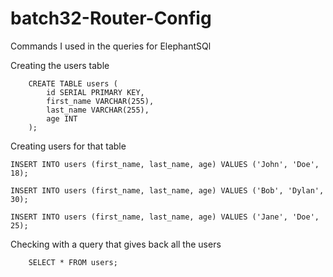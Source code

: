 # batch32-Router-Config

Commands I used in the queries for ElephantSQl


Creating the users table

        CREATE TABLE users (
            id SERIAL PRIMARY KEY,      
            first_name VARCHAR(255),
            last_name VARCHAR(255),
            age INT
        );


Creating users for that table

    INSERT INTO users (first_name, last_name, age) VALUES ('John', 'Doe', 18);

    INSERT INTO users (first_name, last_name, age) VALUES ('Bob', 'Dylan', 30);

    INSERT INTO users (first_name, last_name, age) VALUES ('Jane', 'Doe', 25);

Checking with a query that gives back all the users

        SELECT * FROM users;

